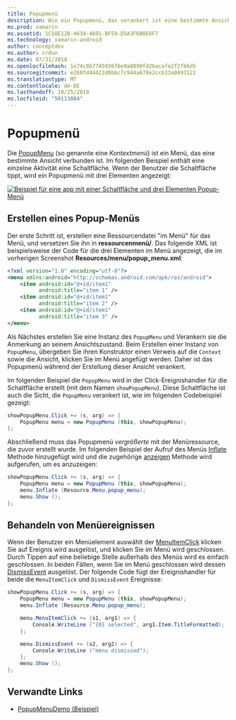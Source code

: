 ```yaml
---
title: Popupmenü
description: Wie ein Popupmenü, das verankert ist eine bestimmte Ansicht hinzugefügt.
ms.prod: xamarin
ms.assetid: 1C58E12B-4634-4691-BF59-D5A3F6B0E6F7
ms.technology: xamarin-android
author: conceptdev
ms.author: crdun
ms.date: 07/31/2018
ms.openlocfilehash: 1e74c8b7745936f6e9a8890fd26acafe2f2fb6d5
ms.sourcegitcommit: e268fd44422d0bbc7c944a678e2cc633a0493122
ms.translationtype: MT
ms.contentlocale: de-DE
ms.lasthandoff: 10/25/2018
ms.locfileid: "50113884"
---
```

# <a name="popup-menu"></a>Popupmenü

Die [PopupMenu](https://developer.xamarin.com/api/type/Android.Widget.PopupMenu/) (so genannte eine _Kontextmenü_) ist ein Menü, das eine bestimmte Ansicht verbunden ist. Im folgenden Beispiel enthält eine einzelne Aktivität eine Schaltfläche. Wenn der Benutzer die Schaltfläche tippt, wird ein Popupmenü mit drei Elementen angezeigt:

[![Beispiel für eine app mit einer Schaltfläche und drei Elementen Popup-Menü](popup-menu-images/01-app-example-sml.png)](popup-menu-images/01-app-example.png#lightbox)


## <a name="creating-a-popup-menu"></a>Erstellen eines Popup-Menüs

Der erste Schritt ist, erstellen eine Ressourcendatei "im Menü" für das Menü, und versetzen Sie ihn in **ressourcenmenü/**. Das folgende XML ist beispielsweise der Code für die drei Elementen im Menü angezeigt, die im vorherigen Screenshot **Resources/menu/popup_menu.xml**:

```xml
<?xml version="1.0" encoding="utf-8"?>
<menu xmlns:android="http://schemas.android.com/apk/res/android">
    <item android:id="@+id/item1"
          android:title="item 1" />
    <item android:id="@+id/item1"
          android:title="item 2" />
    <item android:id="@+id/item1"
          android:title="item 3" />
</menu>
```

Als Nächstes erstellen Sie eine Instanz des `PopupMenu` und Verankern sie die Anmerkung an seinem Ansichtszustand. Beim Erstellen einer Instanz von `PopupMenu`, übergeben Sie ihren Konstruktor einen Verweis auf die `Context` sowie die Ansicht, klicken Sie im Menü angefügt werden. Daher ist das Popupmenü während der Erstellung dieser Ansicht verankert.

Im folgenden Beispiel die `PopupMenu` wird in der Click-Ereignishandler für die Schaltfläche erstellt (mit dem Namen `showPopupMenu`). Diese Schaltfläche ist auch die Sicht, die `PopupMenu` verankert ist, wie im folgenden Codebeispiel gezeigt:

```csharp
showPopupMenu.Click += (s, arg) => {
    PopupMenu menu = new PopupMenu (this, showPopupMenu);
};
```

Abschließend muss das Popupmenü *vergrößerte* mit der Menüressource, die zuvor erstellt wurde. Im folgenden Beispiel der Aufruf des Menüs [Inflate](https://developer.xamarin.com/api/member/Android.Views.LayoutInflater.Inflate/p/System.Int32/Android.Views.ViewGroup/) Methode hinzugefügt wird und die zugehörige [anzeigen](https://developer.xamarin.com/api/member/Android.Widget.PopupMenu.Show%28%29/) Methode wird aufgerufen, um es anzuzeigen:

```csharp
showPopupMenu.Click += (s, arg) => {
    PopupMenu menu = new PopupMenu (this, showPopupMenu);
    menu.Inflate (Resource.Menu.popup_menu);
    menu.Show ();
};
```


## <a name="handling-menu-events"></a>Behandeln von Menüereignissen

Wenn der Benutzer ein Menüelement auswählt der [MenuItemClick](https://developer.xamarin.com/api/event/Android.Widget.PopupMenu.MenuItemClick/) klicken Sie auf Ereignis wird ausgelöst, und klicken Sie im Menü wird geschlossen. Durch Tippen auf eine beliebige Stelle außerhalb des Menüs wird es einfach geschlossen. In beiden Fällen, wenn Sie im Menü geschlossen wird dessen [DismissEvent](https://developer.xamarin.com/api/member/Android.Widget.PopupMenu.Dismiss%28%29/) ausgelöst. Der folgende Code fügt der Ereignishandler für beide die `MenuItemClick` und `DismissEvent` Ereignisse:

```csharp
showPopupMenu.Click += (s, arg) => {
    PopupMenu menu = new PopupMenu (this, showPopupMenu);
    menu.Inflate (Resource.Menu.popup_menu);

    menu.MenuItemClick += (s1, arg1) => {
        Console.WriteLine ("{0} selected", arg1.Item.TitleFormatted);
    };

    menu.DismissEvent += (s2, arg2) => {
        Console.WriteLine ("menu dismissed");
    };
    menu.Show ();
};
```



## <a name="related-links"></a>Verwandte Links

- [PopupMenuDemo (Beispiel)](https://developer.xamarin.com/samples/monodroid/PopupMenuDemo/)
